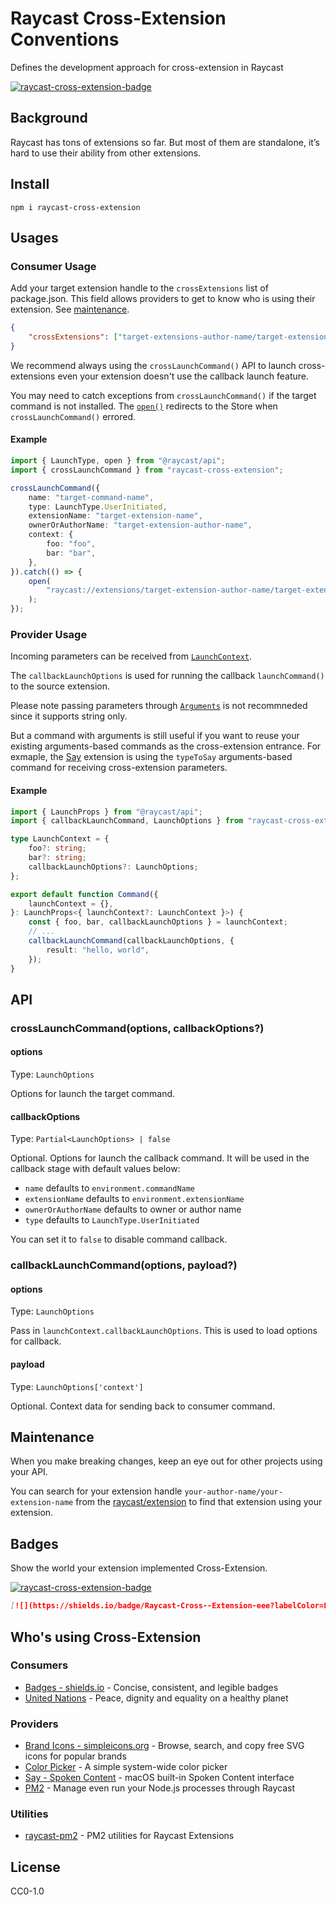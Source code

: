 # Raycast Cross-Extension Conventions

Defines the development approach for cross-extension in Raycast

[![raycast-cross-extension-badge]][raycast-cross-extension-link]

## Background

Raycast has tons of extensions so far. But most of them are standalone, it’s hard to use their ability from other extensions.

## Install

```shell
npm i raycast-cross-extension
```

## Usages

### Consumer Usage

Add your target extension handle to the `crossExtensions` list of package.json.
This field allows providers to get to know who is using their extension. See [maintenance](#maintenance).

```json
{
	"crossExtensions": ["target-extensions-author-name/target-extension-name"]
}
```

We recommend always using the `crossLaunchCommand()` API to launch cross-extensions even your extension doesn't use the callback launch feature.

You may need to catch exceptions from `crossLaunchCommand()` if the target command is not installed.
The [`open()`](https://developers.raycast.com/api-reference/utilities#open) redirects to the Store when `crossLaunchCommand()` errored.

#### Example

```typescript
import { LaunchType, open } from "@raycast/api";
import { crossLaunchCommand } from "raycast-cross-extension";

crossLaunchCommand({
	name: "target-command-name",
	type: LaunchType.UserInitiated,
	extensionName: "target-extension-name",
	ownerOrAuthorName: "target-extension-author-name",
	context: {
		foo: "foo",
		bar: "bar",
	},
}).catch(() => {
	open(
		"raycast://extensions/target-extension-author-name/target-extension-name",
	);
});
```

### Provider Usage

Incoming parameters can be received from [`LaunchContext`](https://developers.raycast.com/api-reference/command#launchcontext).

The `callbackLaunchOptions` is used for running the callback `launchCommand()` to the source extension.

Please note passing parameters through [`Arguments`](https://developers.raycast.com/information/lifecycle/arguments) is not recommneded since it supports string only.

But a command with arguments is still useful if you want to reuse your existing arguments-based commands as the cross-extension entrance.
For exmaple, the [Say](https://raycast.com/litomore/say) extension is using the `typeToSay` arguments-based command for receiving cross-extension parameters.

#### Example

```typescript
import { LaunchProps } from "@raycast/api";
import { callbackLaunchCommand, LaunchOptions } from "raycast-cross-extension";

type LaunchContext = {
	foo?: string;
	bar?: string;
	callbackLaunchOptions?: LaunchOptions;
};

export default function Command({
	launchContext = {},
}: LaunchProps<{ launchContext?: LaunchContext }>) {
	const { foo, bar, callbackLaunchOptions } = launchContext;
	// ...
	callbackLaunchCommand(callbackLaunchOptions, {
		result: "hello, world",
	});
}
```

## API

### crossLaunchCommand(options, callbackOptions?)

#### options

Type: `LaunchOptions`

Options for launch the target command.

#### callbackOptions

Type: `Partial<LaunchOptions> | false`

Optional. Options for launch the callback command. It will be used in the callback stage with default values below:

- `name` defaults to `environment.commandName`
- `extensionName` defaults to `environment.extensionName`
- `ownerOrAuthorName` defaults to owner or author name
- `type` defaults to `LaunchType.UserInitiated`

You can set it to `false` to disable command callback.

### callbackLaunchCommand(options, payload?)

#### options

Type: `LaunchOptions`

Pass in `launchContext.callbackLaunchOptions`. This is used to load options for callback.

#### payload

Type: `LaunchOptions['context']`

Optional. Context data for sending back to consumer command.

## Maintenance

When you make breaking changes, keep an eye out for other projects using your API.

You can search for your extension handle `your-author-name/your-extension-name` from the [raycast/extension](https://github.com/raycast/extensions) to find that extension using your extension.

## Badges

Show the world your extension implemented Cross-Extension.

[![raycast-cross-extension-badge]][raycast-cross-extension-link]

```markdown
[![](https://shields.io/badge/Raycast-Cross--Extension-eee?labelColor=FF6363&logo=raycast&logoColor=fff&style=flat-square)](https://github.com/LitoMore/raycast-cross-extension-conventions)
```

## Who's using Cross-Extension

### Consumers

- [Badges - shields.io](https://raycast.com/litomore/badges) - Concise, consistent, and legible badges
- [United Nations](https://github.com/raycast/extensions/pull/12846) - Peace, dignity and equality on a healthy planet

### Providers

- [Brand Icons - simpleicons.org](https://raycast.com/litomore/simple-icons) - Browse, search, and copy free SVG icons for popular brands
- [Color Picker](https://raycast.com/thomas/color-picker) - A simple system-wide color picker
- [Say - Spoken Content](https://raycast.com/litomore/say) - macOS built-in Spoken Content interface
- [PM2](https://raycast.com/litomore/pm2) - Manage even run your Node.js processes through Raycast

### Utilities

- [raycast-pm2](https://github.com/LitoMore/raycast-pm2) - PM2 utilities for Raycast Extensions

## License

CC0-1.0

[raycast-cross-extension-badge]: https://shields.io/badge/Raycast-Cross--Extension-eee?labelColor=FF6363&logo=raycast&logoColor=fff&style=flat-square
[raycast-cross-extension-link]: https://github.com/LitoMore/raycast-cross-extension-conventions
